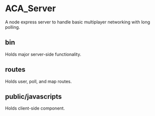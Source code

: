 # ACA_Server
A node express server to handle basic multiplayer networking with long polling.

## bin
Holds major server-side functionality.

## routes
Holds user, poll, and map routes.

## public/javascripts
Holds client-side component.
